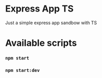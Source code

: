 # Express App TS
Just a simple express app sandbow with TS

# Available scripts

### `npm start`
### `npm start:dev`
